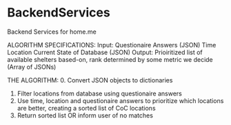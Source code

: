 # BackendServices
Backend Services for home.me

ALGORITHM SPECIFICATIONS:
	Input:
		Questionaire Answers (JSON)
		Time
		Location
		Current State of Database (JSON)
	Output:
		Prioiritized list of available shelters based-on, 
		rank determined by some metric we decide (Array of JSONs)
	
THE ALGORITHM:
0. Convert JSON objects to dictionaries
1. Filter locations from database using questionaire answers
2. Use time, location and questionaire answers to prioritize which locations are better, 
creating a sorted list of CoC locations
3. Return sorted list OR inform user of no matches
